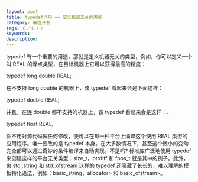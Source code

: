 ```yaml
---
layout: post
title: typedef作用 —— 定义机器无关的类型
category: 编程开发
tags: Ｃ／Ｃ＋＋
keywords: 
description: 
---
```


typedef 有一个重要的用途，那就是定义机器无关的类型，例如，你可以定义一个叫 REAL 的浮点类型，在目标机器上它可以获得最高的精度：

typedef long double REAL;

在不支持 long double 的机器上，该 typedef 看起来会是下面这样：

typedef double REAL;

并且，在连 double 都不支持的机器上，该 typedef 看起来会是这样：、

typedef float REAL;

你不用对源代码做任何修改，便可以在每一种平台上编译这个使用 REAL 类型的应用程序。唯一要改的是 typedef 本身。在大多数情况下，甚至这个微小的变动完全都可以通过奇妙的条件编译来自动实现。不是吗? 标准库广泛地使用 typedef 来创建这样的平台无关类型：size\_t，ptrdiff 和 fpos\_t 就是其中的例子。此外，象 std::string 和 std::ofstream 这样的 typedef 还隐藏了长长的，难以理解的模板特化语法，例如：basic\_string，allocator\> 和 basic\_ofstream\>。







